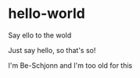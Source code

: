 # hello-world
Say ello to the wold

Just say hello, so that's so!

I'm Be-Schjonn and I'm too old for this
